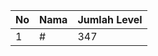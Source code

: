 | No | Nama            | Jumlah Level |
|----|-----------------|--------------|
| 1  | #    |    347        |
